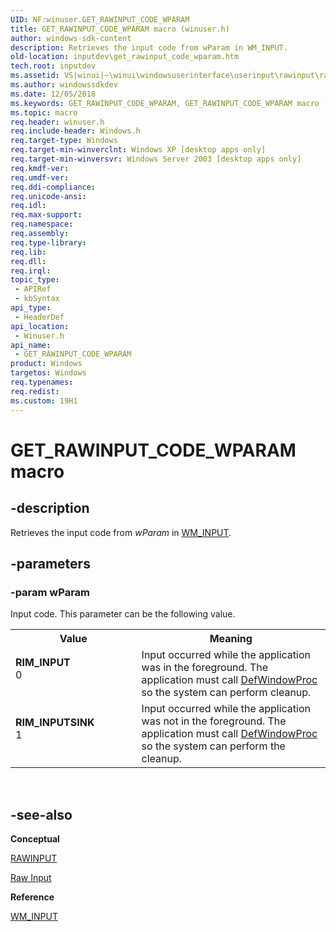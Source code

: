 ```yaml
---
UID: NF:winuser.GET_RAWINPUT_CODE_WPARAM
title: GET_RAWINPUT_CODE_WPARAM macro (winuser.h)
author: windows-sdk-content
description: Retrieves the input code from wParam in WM_INPUT.
old-location: inputdev\get_rawinput_code_wparam.htm
tech.root: inputdev
ms.assetid: VS|winui|~\winui\windowsuserinterface\userinput\rawinput\rawinputreference\rawinputmacros\get_rawinput_code_wparam.htm
ms.author: windowssdkdev
ms.date: 12/05/2018
ms.keywords: GET_RAWINPUT_CODE_WPARAM, GET_RAWINPUT_CODE_WPARAM macro [Keyboard and Mouse Input], RIM_INPUT, RIM_INPUTSINK, _win32_GET_RAWINPUT_CODE_WPARAM, _win32_get_rawinput_code_wparam_cpp, inputdev.get_rawinput_code_wparam, winui._win32_get_rawinput_code_wparam, winuser/GET_RAWINPUT_CODE_WPARAM
ms.topic: macro
req.header: winuser.h
req.include-header: Windows.h
req.target-type: Windows
req.target-min-winverclnt: Windows XP [desktop apps only]
req.target-min-winversvr: Windows Server 2003 [desktop apps only]
req.kmdf-ver: 
req.umdf-ver: 
req.ddi-compliance: 
req.unicode-ansi: 
req.idl: 
req.max-support: 
req.namespace: 
req.assembly: 
req.type-library: 
req.lib: 
req.dll: 
req.irql: 
topic_type:
 - APIRef
 - kbSyntax
api_type:
 - HeaderDef
api_location:
 - Winuser.h
api_name:
 - GET_RAWINPUT_CODE_WPARAM
product: Windows
targetos: Windows
req.typenames: 
req.redist: 
ms.custom: 19H1
---
```


# GET_RAWINPUT_CODE_WPARAM macro


## -description


Retrieves the input code from 
			<i>wParam</i> in <a href="https://msdn.microsoft.com/en-us/library/ms645590(v=VS.85).aspx">WM_INPUT</a>.


## -parameters




### -param wParam

Input code. This parameter can be the following value. 

<table>
<tr>
<th>Value</th>
<th>Meaning</th>
</tr>
<tr>
<td width="40%"><a id="RIM_INPUT"></a><a id="rim_input"></a><dl>
<dt><b>RIM_INPUT</b></dt>
<dt>0</dt>
</dl>
</td>
<td width="60%">
Input occurred while the application was in the foreground. The application must call <a href="https://msdn.microsoft.com/en-us/library/ms633572(v=VS.85).aspx">DefWindowProc</a> so the system can perform cleanup.

</td>
</tr>
<tr>
<td width="40%"><a id="RIM_INPUTSINK"></a><a id="rim_inputsink"></a><dl>
<dt><b>RIM_INPUTSINK</b></dt>
<dt>1</dt>
</dl>
</td>
<td width="60%">
Input occurred while the application was not in the foreground.  The application must call <a href="https://msdn.microsoft.com/en-us/library/ms633572(v=VS.85).aspx">DefWindowProc</a> so the system can perform the cleanup.

</td>
</tr>
</table>
 


## -see-also




<b>Conceptual</b>



<a href="https://msdn.microsoft.com/en-us/library/ms645562(v=VS.85).aspx">RAWINPUT</a>



<a href="https://msdn.microsoft.com/en-us/library/ms645536(v=VS.85).aspx">Raw Input</a>



<b>Reference</b>



<a href="https://msdn.microsoft.com/en-us/library/ms645590(v=VS.85).aspx">WM_INPUT</a>
 

 

